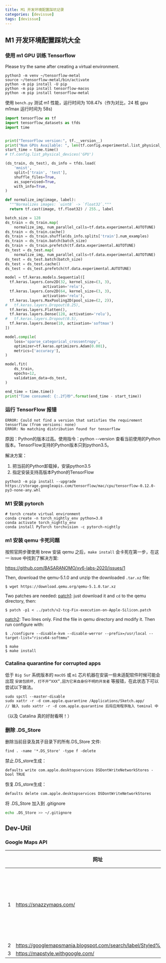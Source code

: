 ```yaml
---
title: M1 开发环境配置踩坑记录
categories: [devissue]
tags: [devissue]
---
```




## M1 开发环境配置踩坑大全

### 使用 m1 GPU 训练 Tensorflow

Please try the same after creating a virtual environment.

```shell
python3 -m venv ~/tensorflow-metal
source ~/tensorflow-metal/bin/activate
python -m pip install -U pip
python -m pip install tensorflow-macos
python -m pip install tensorflow-metal
```



使用 `bench.py` 测试 m1 性能，运行时间为 108.47s（作为对比，24 核 gpu m1max 运行时间为 58s)

```python
import tensorflow as tf
import tensorflow_datasets as tfds
import time


print("TensorFlow version:", tf.__version__)
print("Num GPUs Available: ", len(tf.config.experimental.list_physical_devices('GPU')))
start_time = time.time()
# tf.config.list_physical_devices('GPU')

(ds_train, ds_test), ds_info = tfds.load(
    'mnist',
    split=['train', 'test'],
    shuffle_files=True,
    as_supervised=True,
    with_info=True,
)

def normalize_img(image, label):
  """Normalizes images: `uint8` -> `float32`."""
  return tf.cast(image, tf.float32) / 255., label

batch_size = 128
ds_train = ds_train.map(
    normalize_img, num_parallel_calls=tf.data.experimental.AUTOTUNE)
ds_train = ds_train.cache()
ds_train = ds_train.shuffle(ds_info.splits['train'].num_examples)
ds_train = ds_train.batch(batch_size)
ds_train = ds_train.prefetch(tf.data.experimental.AUTOTUNE)
ds_test = ds_test.map(
    normalize_img, num_parallel_calls=tf.data.experimental.AUTOTUNE)
ds_test = ds_test.batch(batch_size)
ds_test = ds_test.cache()
ds_test = ds_test.prefetch(tf.data.experimental.AUTOTUNE)

model = tf.keras.models.Sequential([
  tf.keras.layers.Conv2D(32, kernel_size=(3, 3),
                 activation='relu'),
  tf.keras.layers.Conv2D(64, kernel_size=(3, 3),
                 activation='relu'),
  tf.keras.layers.MaxPooling2D(pool_size=(2, 2)),
#   tf.keras.layers.Dropout(0.25),
  tf.keras.layers.Flatten(),
  tf.keras.layers.Dense(128, activation='relu'),
#   tf.keras.layers.Dropout(0.5),
  tf.keras.layers.Dense(10, activation='softmax')
])

model.compile(
    loss='sparse_categorical_crossentropy',
    optimizer=tf.keras.optimizers.Adam(0.001),
    metrics=['accuracy'],
)

model.fit(
    ds_train,
    epochs=12,
    validation_data=ds_test,
)

end_time = time.time()
print("Time consumed: {:.2f}秒".format(end_time - start_time))
```



### 运行 TensorFlow 报错

```shell
ERROR: Could not find a version that satisfies the requirement tensorflow (from versions: none)
ERROR: No matching distribution found for tensorflow
```

原因：Python的版本过高。使用指令：python --version 查看当前使用的Python版本。TensorFlow支持的Python版本只到python3.5。

解决方案：

1. 把当前的Python卸载掉，安装python3.5
2. 指定安装支持高版本Python的TensorFlow

```shell
python3 -m pip install --upgrade https://storage.googleapis.com/tensorflow/mac/cpu/tensorflow-0.12.0-py3-none-any.whl
```



### M1 安装 pytorch

```shell
# torch create virtual environment
conda create -n torch_nightly_env python=3.8
conda activate torch_nightly_env
conda install PyTorch torchvision -c pytorch-nightly
```



### m1 安装 qemu 卡死问题

按照官网步骤使用 brew 安装 qemu 之后，`make install` 会卡死在第一步，在这一 issue 中找到了解决方案:

https://github.com/BASARANOMO/xv6-labs-2020/issues/1

Then, download the qemu-5.1.0 and unzip the downloaded `.tar.xz` file:

```shell
$ wget https://download.qemu.org/qemu-5.1.0.tar.xz
```

Two patches are needed:
[patch1](https://patchwork.kernel.org/project/qemu-devel/patch/20210103145055.11074-1-r.bolshakov@yadro.com/): just download it and `cd` to the qemu directory, then:

```shell
$ patch -p1 < ../patch/v2-tcg-Fix-execution-on-Apple-Silicon.patch
```

[patch2](https://gist.github.com/stefannilsson/8a083e07f4103af2520e87fdb1f50efc/revisions): Two lines only. Find the file in qemu directory and modify it.
Then run configure with:

```shell
$ ./configure --disable-kvm --disable-werror --prefix=/usr/local --target-list="riscv64-softmmu"
```

```shell
$ make
$ make install
```



### Catalina quarantine for corrupted apps

低于 `Big Sur` 系统版本的 `macOS` 或 `m1` 芯片机器在安装一些未适配软件时候可能会出现 `安装包损坏, 打不开“XXX”,因为它来自身份不明的开发者` 等报错，在此状态下可以尝试以下做法。

```shell
sudo spctl --master-disable
sudo xattr -r -d com.apple.quarantine /Applications/Sketch.app/
// 输入 sudo xattr -r -d com.apple.quarantine 后将应用程序拖入 teminal 中
```

（以及 Catalina 真的好耐看啊！）



### 删除 .DS_Store

删除当前目录及其子目录下的所有.DS_Store 文件:

```shell
find . -name '*.DS_Store' -type f -delete
```

禁止.DS_store生成：

```shell
defaults write com.apple.desktopservices DSDontWriteNetworkStores -bool TRUE
```

恢复.DS_store生成：

```shell
defaults delete com.apple.desktopservices DSDontWriteNetworkStores
```

将 .DS_Store 加入到 .gitignore

```sh
echo .DS_Store >> ~/.gitignore
```



## Dev-Util

### Google Maps API

|      | 网址                                                         | 功能说明                                                 |
| ---- | ------------------------------------------------------------ | -------------------------------------------------------- |
| 1    | https://snazzymaps.com/                                      | 带有 JSON 代码和可下载示例的 Google 地图配色方案的存储库 |
| 2    | https://googlemapsmania.blogspot.com/search/label/Styled%20Maps |                                                          |
| 3    | https://mapstyle.withgoogle.com/                             |                                                          |

